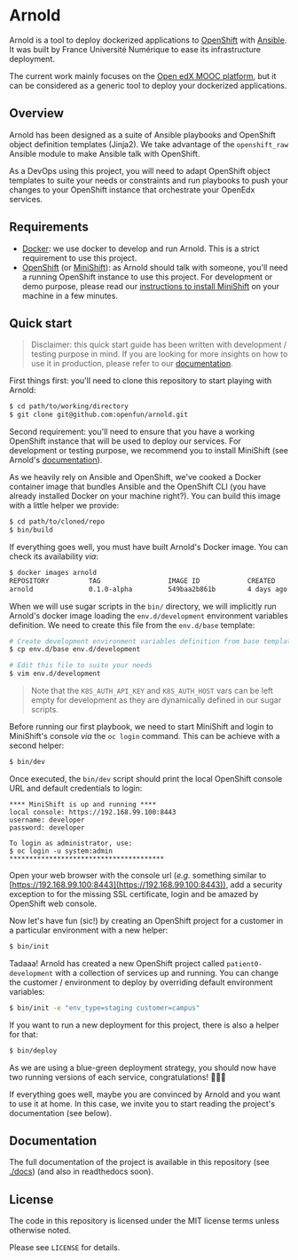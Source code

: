 # Arnold

Arnold is a tool to deploy dockerized applications to
[OpenShift](https://www.openshift.com/) with
[Ansible](https://www.ansible.com/). It was built by France Université Numérique
to ease its infrastructure deployment.

The current work mainly focuses on the [Open edX MOOC
platform](https://open.edx.org/), but it can be considered as a generic tool to
deploy your dockerized applications.

## Overview

Arnold has been designed as a suite of Ansible playbooks and OpenShift object
definition templates (Jinja2). We take advantage of the `openshift_raw` Ansible
module to make Ansible talk with OpenShift.

As a DevOps using this project, you will need to adapt OpenShift object
templates to suite your needs or constraints and run playbooks to push your
changes to your OpenShift instance that orchestrate your OpenEdx services.

## Requirements

* [Docker](https://docs.docker.com/engine/installation/): we use docker to
  develop and run Arnold. This is a strict requirement to use this project.
* [OpenShift](https://docs.openshift.org/latest/welcome/index.html) (or
  [MiniShift](https://docs.openshift.org/latest/minishift/getting-started/)): as
  Arnold should talk with someone, you'll need a running OpenShift instance to
  use this project. For development or demo purpose, please read our
  [instructions to install MiniShift](./docs/minishift.md) on your machine in a
  few minutes.

## Quick start

> Disclaimer: this quick start guide has been written with development / testing
> purpose in mind. If you are looking for more insights on how to use it in
> production, please refer to our [documentation](./docs/index.md).

First things first: you'll need to clone this repository to start playing with
Arnold:

```bash
$ cd path/to/working/directory
$ git clone git@github.com:openfun/arnold.git
```

Second requirement: you'll need to ensure that you have a working OpenShift
instance that will be used to deploy our services. For development or testing
purpose, we recommend you to install MiniShift (see Arnold's
[documentation](./docs/minishift.md)).

As we heavily rely on Ansible and OpenShift, we've cooked a Docker container
image that bundles Ansible and the OpenShift CLI (you have already installed
Docker on your machine right?). You can build this image with a little helper we
provide:

```bash
$ cd path/to/cloned/repo
$ bin/build
```

If everything goes well, you must have built Arnold's Docker image. You can
check its availability _via_:

```bash
$ docker images arnold
REPOSITORY          TAG                 IMAGE ID            CREATED             SIZE
arnold              0.1.0-alpha         549baa2b861b        4 days ago          824MB
```

When we will use sugar scripts in the `bin/` directory, we will implicitly run
Arnold's docker image loading the `env.d/development` environment variables
definition. We need to create this file from the `env.d/base` template:

```bash
# Create development environment variables definition from base template
$ cp env.d/base env.d/development

# Edit this file to suite your needs
$ vim env.d/development
```

> Note that the `K8S_AUTH_API_KEY` and `K8S_AUTH_HOST` vars can be left empty
> for development as they are dynamically defined in our sugar scripts.

Before running our first playbook, we need to start MiniShift and login to
MiniShift's console _via_ the `oc login` command. This can be achieve with a
second helper:

```bash
$ bin/dev
```

Once executed, the `bin/dev` script should print the local OpenShift console URL
and default credentials to login:

```
**** MiniShift is up and running ****
local console: https://192.168.99.100:8443
username: developer
password: developer

To login as administrator, use:
$ oc login -u system:admin
***************************************
```

Open your web browser with the console url (_e.g._ something similar to
[https://192.168.99.100:8443](https://192.168.99.100:8443)), add a security
exception to for the missing SSL certificate, login and be amazed by OpenShift
web console.

Now let's have fun (sic!) by creating an OpenShift project for a customer in a
particular environment with a new helper:

```bash
$ bin/init
```

Tadaaa! Arnold has created a new OpenShift project called `patient0-development`
with a collection of services up and running. You can change the customer /
environment to deploy by overriding default environment variables:

```bash
$ bin/init -e "env_type=staging customer=campus"
```

If you want to run a new deployment for this project, there is also a helper for
that:

```bash
$ bin/deploy
```

As we are using a blue-green deployment strategy, you should now have two
running versions of each service, congratulations! 🎉🎉🎉

If everything goes well, maybe you are convinced by Arnold and you want to use
it at home. In this case, we invite you to start reading the project's
documentation (see below).

## Documentation

The full documentation of the project is available in this repository (see
[./docs](./docs)) (and also in readthedocs soon).

## License

The code in this repository is licensed under the MIT license terms unless
otherwise noted.

Please see `LICENSE` for details.
